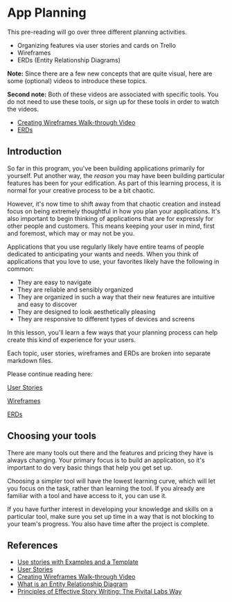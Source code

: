 # App Planning

This pre-reading will go over three different planning activities.

- Organizing features via user stories and cards on Trello
- Wireframes
- ERDs (Entity Relationship Diagrams)

**Note:** Since there are a few new concepts that are quite visual, here are some (optional) videos to introduce these topics.

**Second note:** Both of these videos are associated with specific tools. You do not need to use these tools, or sign up for these tools in order to watch the videos.

- [Creating Wireframes Walk-through Video](https://youtu.be/qpH7-KFWZRI)
- [ERDs](https://youtu.be/QpdhBUYk7Kk)

## Introduction

So far in this program, you've been building applications primarily for yourself. Put another way, the _reason_ you may have been building particular features has been for your edification. As part of this learning process, it is normal for your creative process to be a bit chaotic.

However, it's now time to shift away from that chaotic creation and instead focus on being extremely thoughtful in how you plan your applications. It's also important to begin thinking of applications that are for expressly for other people and customers. This means keeping your user in mind, first and foremost, which may or may not be you.

Applications that you use regularly likely have entire teams of people dedicated to anticipating your wants and needs. When you think of applications that you love to use, your favorites likely have the following in common:

- They are easy to navigate
- They are reliable and sensibly organized
- They are organized in such a way that their new features are intuitive and easy to discover
- They are designed to look aesthetically pleasing
- They are responsive to different types of devices and screens

In this lesson, you'll learn a few ways that your planning process can help create this kind of experience for your users.

Each topic, user stories, wireframes and ERDs are broken into separate markdown files.

Please continue reading here:

[User Stories](./user-stories.md)

[Wireframes](./wireframes.md)

[ERDs](./erds.md)

## Choosing your tools

There are many tools out there and the features and pricing they have is always changing. Your primary focus is to build an application, so it's important to do very basic things that help you get set up.

Choosing a simpler tool will have the lowest learning curve, which will let you focus on the task, rather than learning the tool. If you already are familiar with a tool and have access to it, you can use it.

If you have further interest in developing your knowledge and skills on a particular tool, make sure you set up time in a way that is not blocking to your team's progress. You also have time after the project is complete.

## References

- [Use stories with Examples and a Template](https://www.atlassian.com/agile/project-management/user-stories)
- [User Stories](https://www.mountaingoatsoftware.com/agile/user-stories)
- [Creating Wireframes Walk-through Video](https://youtu.be/qpH7-KFWZRI)
- [What is an Entity Relationship Diagram](https://www.lucidchart.com/pages/er-diagrams)
- [Principles of Effective Story Writing: The Pivital Labs Way](https://www.pivotaltracker.com/blog/principles-of-effective-story-writing-the-pivotal-labs-way)
